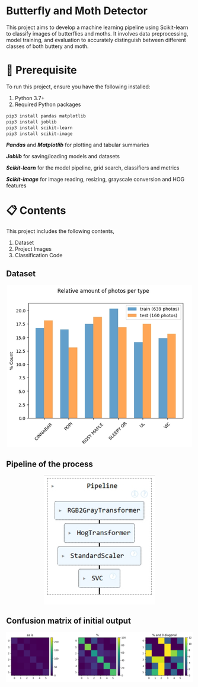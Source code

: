 # Butterfly and Moth Detector
This project aims to develop a machine learning pipeline using Scikit-learn to classify images of butterflies and moths. It involves data preprocessing, model training, and evaluation to accurately distinguish between different classes of both buttery and moth.

# 🔧 Prerequisite
To run this project, ensure you have the following installed:
  1. Python 3.7+
  2. Required Python packages
     
    pip3 install pandas matplotlib 
    pip3 install joblib 
    pip3 install scikit-learn 
    pip3 install scikit-image 
**_Pandas_** and **_Matplotlib_** for plotting and tabular summaries

**_Joblib_** for saving/loading models and datasets

**_Scikit-learn_** for the model pipeline, grid search, classifiers and metrics

**_Scikit-image_** for image reading, resizing, grayscale conversion and HOG features

# 📋 Contents
This project includes the following contents,
  1. Dataset
  2. Project Images
  3. Classification Code

## Dataset

<div align="center">
  <img src="Project Images/Dataset amount.jpg" alt="dataset" width="500"/>
</div>

## Pipeline of the process

<div align="center">
  <img src="Project Images/Pipeline.jpg" alt="pipeline" width="300"/>
</div>

## Confusion matrix of initial output 

<div align="center">
  <img src="Project Images/First Confusion Matrix.jpg" alt="CM1" width="800"/>
</div>
